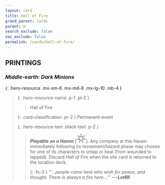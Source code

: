 ```yaml
---
layout: card
title: Hall of Fire
grand_parent: Cards
parent: H
search_exclude: false
nav_exclude: false
permalink: /cards/hall-of-fire/
---
```


## PRINTINGS


### _Middle-earth: Dark Minions_

{: .hero-resource .mx-sm-6 .mx-md-8 .mx-lg-10 .mb-4 }
> {: .hero-resource-name .p-1 .pl-2 }
> > <div class="card-mp"></div>
> > <div class="card-name">Hall of Fire</div>
>
> {: .card-classification .pr-2 }
> Permanent-event
>
> {: .hero-resource-text .black-text .p-2 }
> > ***Playable on a Haven*** \[![](/assets/images/free-haven.svg)]. Any company at this Haven immediately following its movement/hazard phase may choose for one of its characters to untap or heal (from wounded to tapped). Discard _Hall of Fire_ when the site card is returned to the location deck. 
> > 
> > {: .fs-3 } 
> > _“‘...people came here who wish for peace, and thought. There is always a fire here...’”_ ***---&#65279;LotRII*** 
> 
